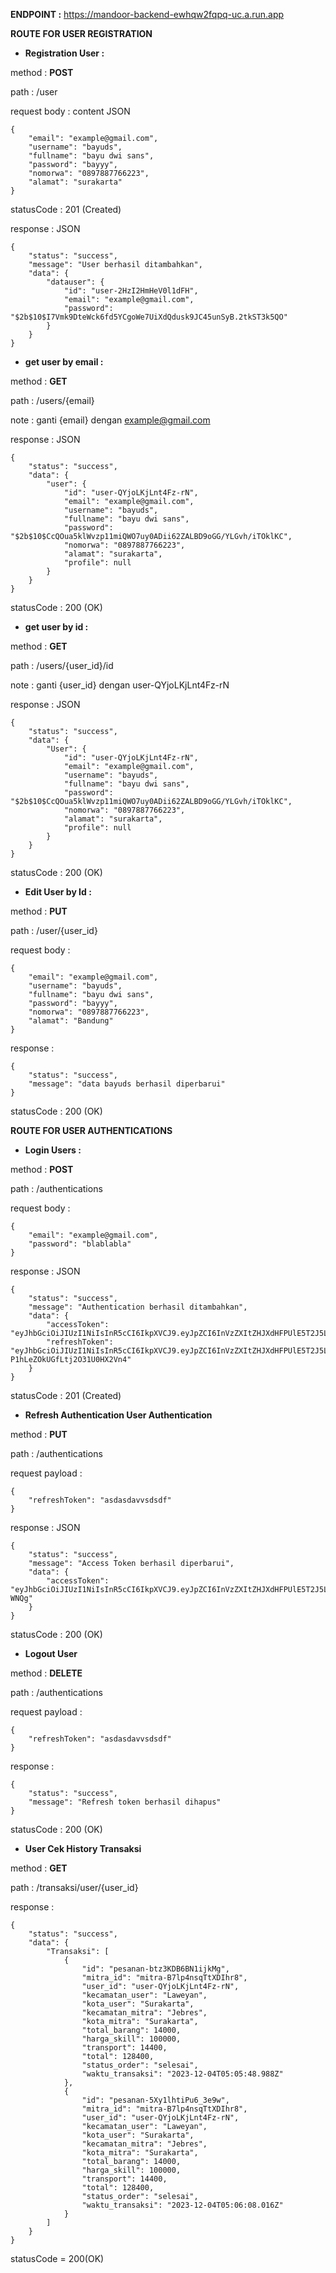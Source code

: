 **ENDPOINT :** https://mandoor-backend-ewhqw2fqpq-uc.a.run.app

**ROUTE FOR USER REGISTRATION**

- **Registration User :**

method : **POST**

path : /user

request body : content JSON
```
{
    "email": "example@gmail.com",
    "username": "bayuds",
    "fullname": "bayu dwi sans",
    "password": "bayyy",
    "nomorwa": "0897887766223",
    "alamat": "surakarta"
}
```

statusCode : 201 (Created)

response : JSON
```
{
    "status": "success",
    "message": "User berhasil ditambahkan",
    "data": {
        "datauser": {
            "id": "user-2HzI2HmHeV0l1dFH",
            "email": "example@gmail.com",
            "password": "$2b$10$I7Vmk9DteWck6fd5YCgoWe7UiXdQdusk9JC45unSyB.2tkST3k5QO"
        }
    }
}
```


- **get user by email :**

method : **GET**

path : /users/{email}

note : ganti {email} dengan example@gmail.com

response : JSON
```
{
    "status": "success",
    "data": {
        "user": {
            "id": "user-QYjoLKjLnt4Fz-rN",
            "email": "example@gmail.com",
            "username": "bayuds",
            "fullname": "bayu dwi sans",
            "password": "$2b$10$CcQOua5klWvzp11miQWO7uy0ADii62ZALBD9oGG/YLGvh/iTOklKC",
            "nomorwa": "0897887766223",
            "alamat": "surakarta",
            "profile": null
        }
    }
}
```

statusCode : 200 (OK)

- **get user by id :**

method : **GET**

path : /users/{user_id}/id

note : ganti {user_id} dengan user-QYjoLKjLnt4Fz-rN

response : JSON
```
{
    "status": "success",
    "data": {
        "User": {
            "id": "user-QYjoLKjLnt4Fz-rN",
            "email": "example@gmail.com",
            "username": "bayuds",
            "fullname": "bayu dwi sans",
            "password": "$2b$10$CcQOua5klWvzp11miQWO7uy0ADii62ZALBD9oGG/YLGvh/iTOklKC",
            "nomorwa": "0897887766223",
            "alamat": "surakarta",
            "profile": null
        }
    }
}
```

statusCode : 200 (OK)

- **Edit User by Id :**

method : **PUT**

path : /user/{user_id}

request body : 
```
{
    "email": "example@gmail.com",
    "username": "bayuds",
    "fullname": "bayu dwi sans",
    "password": "bayyy",
    "nomorwa": "0897887766223",
    "alamat": "Bandung"
}
```

response :
```
{
    "status": "success",
    "message": "data bayuds berhasil diperbarui"
}
```

statusCode : 200 (OK)


**ROUTE FOR USER AUTHENTICATIONS**

- **Login Users :**

method : **POST**

path : /authentications

request body : 
```
{
    "email": "example@gmail.com",
    "password": "blablabla"
}
```

response : JSON
```
{
    "status": "success",
    "message": "Authentication berhasil ditambahkan",
    "data": {
        "accessToken": "eyJhbGciOiJIUzI1NiIsInR5cCI6IkpXVCJ9.eyJpZCI6InVzZXItZHJXdHFPUlE5T2J5LXhpNCIsImlhdCI6MTcwMTY4NjAyMH0.xJNwSsYXiJATAxHZCtFEtsXO4iy28fkMOCtV2FZvQj0",
        "refreshToken": "eyJhbGciOiJIUzI1NiIsInR5cCI6IkpXVCJ9.eyJpZCI6InVzZXItZHJXdHFPUlE5T2J5LXhpNCIsImlhdCI6MTcwMTY4NjAyMH0.xi3E9l_ETFugbWEN-P1hLeZOkUGfLtj2O31U0HX2Vn4"
    }
}
```

statusCode : 201 (Created)

- **Refresh Authentication User Authentication**

method : **PUT**

path : /authentications

request payload : 
```
{
    "refreshToken": "asdasdavvsdsdf"
}
```

response : JSON
```
{
    "status": "success",
    "message": "Access Token berhasil diperbarui",
    "data": {
        "accessToken": "eyJhbGciOiJIUzI1NiIsInR5cCI6IkpXVCJ9.eyJpZCI6InVzZXItZHJXdHFPUlE5T2J5LXhpNCIsImlhdCI6MTcwMTY4NjA4MX0.Ij5Ii0ZCXcvxdmWQWfMX7uqDkrZXxy2trOSPxw-WNQg"
    }
}
```

statusCode : 200 (OK)

- **Logout User**

method : **DELETE**

path : /authentications

request payload :
```
{
    "refreshToken": "asdasdavvsdsdf"
}
```

response : 
```
{
    "status": "success",
    "message": "Refresh token berhasil dihapus"
}
```

statusCode : 200 (OK)


- **User Cek History Transaksi**

method : **GET**

path : /transaksi/user/{user_id}

response : 
```
{
    "status": "success",
    "data": {
        "Transaksi": [
            {
                "id": "pesanan-btz3KDB6BN1ijkMg",
                "mitra_id": "mitra-B7lp4nsqTtXDIhr8",
                "user_id": "user-QYjoLKjLnt4Fz-rN",
                "kecamatan_user": "Laweyan",
                "kota_user": "Surakarta",
                "kecamatan_mitra": "Jebres",
                "kota_mitra": "Surakarta",
                "total_barang": 14000,
                "harga_skill": 100000,
                "transport": 14400,
                "total": 128400,
                "status_order": "selesai",
                "waktu_transaksi": "2023-12-04T05:05:48.988Z"
            },
            {
                "id": "pesanan-5Xy1lhtiPu6_3e9w",
                "mitra_id": "mitra-B7lp4nsqTtXDIhr8",
                "user_id": "user-QYjoLKjLnt4Fz-rN",
                "kecamatan_user": "Laweyan",
                "kota_user": "Surakarta",
                "kecamatan_mitra": "Jebres",
                "kota_mitra": "Surakarta",
                "total_barang": 14000,
                "harga_skill": 100000,
                "transport": 14400,
                "total": 128400,
                "status_order": "selesai",
                "waktu_transaksi": "2023-12-04T05:06:08.016Z"
            }
        ]
    }
}
```

statusCode = 200(OK)
